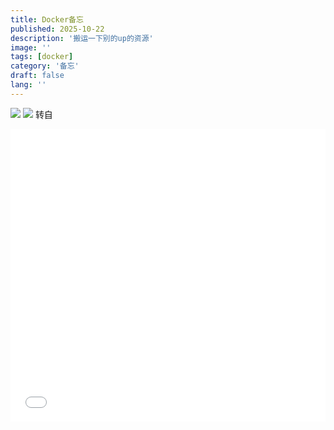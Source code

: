 ```yaml
---
title: Docker备忘
published: 2025-10-22
description: '搬运一下别的up的资源'
image: ''
tags: [docker]
category: '备忘'
draft: false
lang: ''
---
```

![](https://vip.123pan.cn/1826899604/ymjew503t0l000d7w32xfha8069b8oj5DIYvAqY2BIQOAcx1AdFy.png)
![](https://vip.123pan.cn/1826899604/ymjew503t0l000d7w32xfha6v39b6jxsDIYvAqY2BIQOAcx1AdFy.png)
转自
<iframe width="100%" height="468" src="//player.bilibili.com/player.html?bvid=BV14s4y1i7Vf&p=1" scrolling="no" border="0" frameborder="no" framespacing="0" allowfullscreen="true"> </iframe>